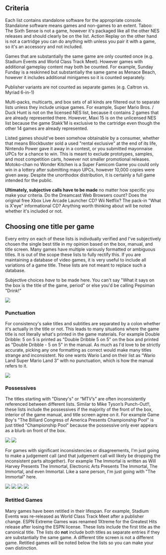 ## Criteria

Each list contains standalone software for the appropriate console. Standalone software means games and non-games to an extent. Taboo: The Sixth Sense is not a game, however it's packaged like all the other NES releases and should clearly be on the list. Action Replay on the other hand is not a cartridge you can do anything with unless you pair it with a game, so it's an accessory and not included.

Games that are substantially the same game are only counted once (e.g. Stadium Events and World Class Track Meet). However games with additional gameplay content may both be counted. For example, Sunday Funday is a reskinned but substantially the same game as Menace Beach, however it includes additional minigames so it is counted separately.

Publisher variants are not counted as separate games (e.g. Caltron vs. Myriad 6-in-1)

Multi-packs, multicarts, and box sets of all kinds are filtered out to separate lists unless they include unique games. For example, Super Mario Bros. / Duck Hunt is not on the licensed NES list, because it contains 2 games that are already represented there. However, Maxi 15 is on the unlicensed NES list because the game Stakk'M is exclusive to the cartridge even though the other 14 games are already represented.

Listed games should've been somehow obtainable by a consumer, whether that means Blockbuster sold a used "rental exclusive" at the end of its life, Nintendo Power gave it away in a contest, or you submitted mayonnaise UPCs for a chance to win. This is meant to exclude prototypes, samples, and most competition carts, however not smaller promotional releases. Motoko-chan no Wonder Kitchen is a Super Famicom Game you could only win in a lottery after submitting mayo UPCs, however 10,000 copies were given away. Despite the unorthodox distribution, it is certainly a full game intended for the public.

**Ultimately, subjective calls have to be made** no matter how specific you make your criteria. Do the Dreamcast Web Browsers count? Does the original free Xbox Live Arcade Launcher CD? Wii Netflix? The pack-in "What is X'eye" informational CD? Anything worth thinking about will be noted whether it's included or not.

## Choosing one title per game

Every entry on each of these lists is indivdually verified and I've subjectively chosen the single best title in my opinion based on the box, manual, and title screen. Many games have multiple variously formatted or ambiguous titles. It is out of the scope these lists to fully rectify this. If you are maintaining a database of video games, it is very useful to include all variations of a game title. These lists are not meant to replace such a database.

Subjective choices _have_ to be made here. You can't say "What it says on the box is the title of the game, period" or else you'd be calling Pepsiman "Drink!"

![](https://i.imgur.com/GI3frT3.jpg)

### Punctuation

For consistency's sake titles and subtitles are separated by a colon whether it's actually in the title or not. This leads to many situations where the game title is not literally what's printed in the game materials. For example Double Dribble: 5 on 5 is printed as "Double Dribble 5 on 5" on the box and printed as "Double Dribble - 5 on 5" in the manual. As much as I'd love to be strictly accurate, picking any one formatting as correct would make many titles strange and inconsistent. No one wants Wario Land on their list as “Wario Land Super Mario Land 3” with no punctuation, which is how the manual refers to it.

![](https://i.imgur.com/TwIkSpu.png)

### Possessives

The titles starting with "Disney's" or “MTV’s” are often inconsistently referenced between different lists. Similar to Mike Tyson’s Punch-Out!!, these lists include the possessives if the majority of the front of the box, interior of the game manual, and title screen agree on it. For example Game Boy's "The Billiard Congress of America Presents Championship Pool" is just titled "Championship Pool" because the possessive only ever appears as a blurb on front of the box.

![](https://i.imgur.com/ZZZ0mye.png)
![](https://i.imgur.com/co7ikeh.png)

For games with significant inconsistencies or disagreements, I'm just going to make a judgement call (and that judgement call will likely be dropping the inconsistent parts altogether). For example The Immortal is written as Will Harvey Presents The Immortal, Electronic Arts Presents The Immortal, The Immortal, and even Immortal. Like a sane person, I'm just going with "The Immortal" here.

![](https://i.imgur.com/XDlWxUZ.png)
![](https://i.imgur.com/gVB0hWt.png)
![](https://i.imgur.com/bG9cLnb.png)
![](https://i.imgur.com/wrwaI7I.png)

### Retitled Games

Many games have been retitled in their lifespan. For example, Stadium Events was re-released as World Class Track Meet after a publisher change. ESPN Extreme Games was renamed 1Xtreme for the Greatest Hits release after losing the ESPN license. These lists include the first title as the canonical title. The lists do **not** include both titles as separate entries if they are substantially the same game. A different title screen is not a different game. Retitled games will be noted below the lists so you can make your own distinction.
